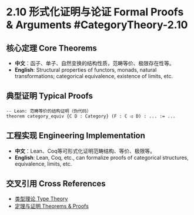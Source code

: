 # 2.10 形式化证明与论证 Formal Proofs & Arguments #CategoryTheory-2.10

## 核心定理 Core Theorems

- **中文**：函子、单子、自然变换的结构性质，范畴等价、极限存在性等。
- **English**: Structural properties of functors, monads, natural transformations; categorical equivalence, existence of limits, etc.

## 典型证明 Typical Proofs

```lean
-- Lean: 范畴等价的结构证明（伪代码）
theorem category_equiv {C D : Category} (F : C ⥤ D) : ... := ...
```

## 工程实现 Engineering Implementation

- **中文**：Lean、Coq等可形式化证明范畴结构、等价、极限等。
- **English**: Lean, Coq, etc., can formalize proofs of categorical structures, equivalence, limits, etc.

## 交叉引用 Cross References

- [类型理论 Type Theory](../TypeTheory/README.md)
- [定理与证明 Theorems & Proofs](../Theorems_Proofs/README.md)

